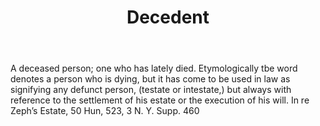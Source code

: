 ---
title: Decedent
letter: D
permalink: "/definitions/bld-decedent.html"
body: A deceased person; one who has lately died. Etymologically tbe word denotes
  a person who is dying, but it has come to be used in law as signifying any defunct
  person, (testate or intestate,) but always with reference to the settlement of his
  estate or the execution of his will. In re Zeph’s Estate, 50 Hun, 523, 3 N. Y. Supp.
  460
published_at: '2018-07-07'
source: Black's Law Dictionary 2nd Ed (1910)
layout: post
---